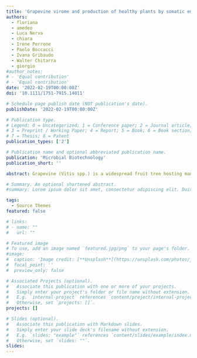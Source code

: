 ```yaml
---
title: 'Grapevine virome and production of healthy plants by somatic embryogenesis'
authors:
  - floriana
  - amedeo
  - Luca Nerva
  - chiara
  - Irene Perrone
  - Paolo Boccacci
  - Ivana Gribaudo
  - Walter Chitarra
  - giorgio
#author_notes:
# - 'Equal contribution'
# - 'Equal contribution'
date: '2022-02-19T00:00:00Z'
doi: '10.1111/1751-7915.14011'

# Schedule page publish date (NOT publication's date).
publishDate: '2022-02-19T00:00:00Z'

# Publication type.
# Legend: 0 = Uncategorized; 1 = Conference paper; 2 = Journal article;
# 3 = Preprint / Working Paper; 4 = Report; 5 = Book; 6 = Book section;
# 7 = Thesis; 8 = Patent
publication_types: ['2']

# Publication name and optional abbreviated publication name.
publication: 'Microbial Biotechnology'
publication_short: ''

abstract: Grapevine (Vitis spp.) is a widespread fruit tree hosting many viral entities that interact with the plant modifying its responses to the environment. The production of virus-free plants is becoming increasingly crucial for the use of grapevine as a model species in different studies. Using high-throughput RNA sequencing, the viromes of seven mother plants grown in a germplasm collection vineyard were sequenced. In addition to the viruses and viroids already detected in grapevine, we identified 13 putative new mycoviruses. The different spread among grapevine tissues collected in vineyard, greenhouse and in vitro conditions suggested a clear distinction between viruses/viroids and mycoviruses that can successfully be exploited for their identification. Mycoviruses were absent in in vitro cultures, while plant viruses and viroids were particularly accumulated in these plantlets. Somatic embryogenesis applied to the seven mother plants was effective in the elimination of the complete virome, including mycoviruses. However, different sanitization efficiencies for viroids and grapevine pinot gris virus were observed among genotypes. The absence of mycoviruses in in vitro plantlets, associated with the absence of all viral entities in somaclones, suggested that this regeneration technique is also effective to eradicate endophytic/epiphytic fungi, resulting in gnotobiotic or pseudo-gnotobiotic plants.

# Summary. An optional shortened abstract.
#summary: Lorem ipsum dolor sit amet, consectetur adipiscing elit. Duis posuere tellus ac convallis placerat. Proin tincidunt magna sed ex sollicitudin condimentum.

tags:
  - Source Themes
featured: false

# links:
# - name: ""
#   url: ""

# Featured image
# To use, add an image named `featured.jpg/png` to your page's folder.
#image:
#  caption: 'Image credit: [**Unsplash**](https://unsplash.com/photos/jdD8gXaTZsc)'
#  focal_point: ''
#  preview_only: false

# Associated Projects (optional).
#   Associate this publication with one or more of your projects.
#   Simply enter your project's folder or file name without extension.
#   E.g. `internal-project` references `content/project/internal-project/index.md`.
#   Otherwise, set `projects: []`.
projects: []

# Slides (optional).
#   Associate this publication with Markdown slides.
#   Simply enter your slide deck's filename without extension.
#   E.g. `slides: "example"` references `content/slides/example/index.md`.
#   Otherwise, set `slides: ""`.
slides:
---
```

